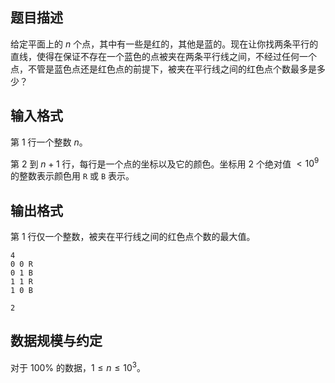 ## 题目描述

给定平面上的 $n$ 个点，其中有一些是红的，其他是蓝的。现在让你找两条平行的直线，使得在保证不存在一个蓝色的点被夹在两条平行线之间，不经过任何一个点，不管是蓝色点还是红色点的前提下，被夹在平行线之间的红色点个数最多是多少？

## 输入格式

第 $1$ 行一个整数 $n$。

第 $2$ 到 $n+1$ 行，每行是一个点的坐标以及它的颜色。坐标用 $2$ 个绝对值 $<10^9$ 的整数表示颜色用 `R` 或 `B` 表示。

## 输出格式

第 $1$ 行仅一个整数，被夹在平行线之间的红色点个数的最大值。

```input1
4
0 0 R
0 1 B
1 1 R
1 0 B
```

```output1
2
```

## 数据规模与约定

对于 $100\%$ 的数据，$1\le n\le 10^3$。